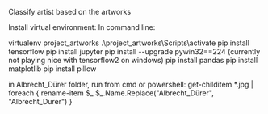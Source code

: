 Classify artist based on the artworks 

Install virtual environment: 
In command line: 

virtualenv project_artworks
.\project_artworks\Scripts\activate
pip install tensorflow
pip install jupyter
pip install --upgrade pywin32==224 (currently not playing nice with tensorflow2 on windows)
pip install pandas
pip install matplotlib
pip install pillow

in Albrecht_Dürer folder, run from cmd or powershell:
get-childitem *.jpg | foreach { rename-item $_ $_.Name.Replace("Albrecht_Dürer", "Albrecht_Durer") }